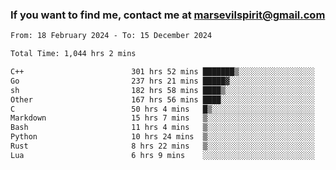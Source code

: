 ### If you want to find me, contact me at marsevilspirit@gmail.com

<!--
**marsevilspirit/marsevilspirit** is a ✨ _special_ ✨ repository because its `README.md` (this file) appears on your GitHub profile.

Here are some ideas to get you started:

- 🔭 I’m currently working on ...
- 🌱 I’m currently learning ...
- 👯 I’m looking to collaborate on ...
- 🤔 I’m looking for help with ...
- 💬 Ask me about ...
- 📫 How to reach me: ...
- 😄 Pronouns: ...
- ⚡ Fun fact: ...
-->
<!--START_SECTION:waka-->

```txt
From: 18 February 2024 - To: 15 December 2024

Total Time: 1,044 hrs 2 mins

C++                        301 hrs 52 mins ███████▒░░░░░░░░░░░░░░░░░   28.91 %
Go                         237 hrs 21 mins █████▓░░░░░░░░░░░░░░░░░░░   22.73 %
sh                         182 hrs 58 mins ████▒░░░░░░░░░░░░░░░░░░░░   17.53 %
Other                      167 hrs 56 mins ████░░░░░░░░░░░░░░░░░░░░░   16.09 %
C                          50 hrs 4 mins   █▒░░░░░░░░░░░░░░░░░░░░░░░   04.80 %
Markdown                   15 hrs 7 mins   ▒░░░░░░░░░░░░░░░░░░░░░░░░   01.45 %
Bash                       11 hrs 4 mins   ▒░░░░░░░░░░░░░░░░░░░░░░░░   01.06 %
Python                     10 hrs 24 mins  ▒░░░░░░░░░░░░░░░░░░░░░░░░   01.00 %
Rust                       8 hrs 22 mins   ▒░░░░░░░░░░░░░░░░░░░░░░░░   00.80 %
Lua                        6 hrs 9 mins    ░░░░░░░░░░░░░░░░░░░░░░░░░   00.59 %
```

<!--END_SECTION:waka-->
